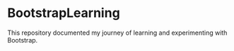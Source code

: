 # BootstrapLearning
This repository documented my journey of learning and experimenting with Bootstrap.
